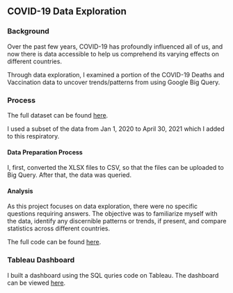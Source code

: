 ## COVID-19 Data Exploration 

### Background 
Over the past few years, COVID-19 has profoundly influenced all of us, and now there is data accessible to help us comprehend its varying effects on different countries.

Through data exploration, I examined a portion of the COVID-19 Deaths and Vaccination data to uncover trends/patterns from using Google Big Query. 

### Process

The full dataset can be found [here](https://ourworldindata.org/covid-deaths). 

I used a subset of the data from Jan 1, 2020 to April 30, 2021 which I added to this respiratory. 

#### Data Preparation Process 

I, first, converted the XLSX files to CSV, so that the files can be uploaded to Big Query. After that, the data was queried. 

#### Analysis 

As this project focuses on data exploration, there were no specific questions requiring answers. The objective was to familiarize myself with the data, identify any discernible patterns or trends, if present, and compare statistics across different countries.

The full code can be found [here](https://github.com/indu-sen/Portfolio-Projects/blob/main/SQL/COVID/Code).

### Tableau Dashboard

I built a dashboard using the SQL quries code on Tableau. The dashboard can be viewed [here](https://public.tableau.com/app/profile/indu.sen1237/viz/COVIDDashboard_17030952249320/Dashboard1). 



